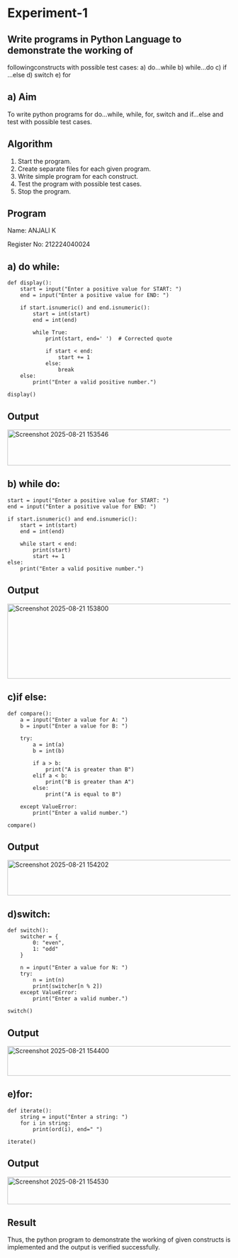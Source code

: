 # Experiment-1
##  Write programs in Python Language to demonstrate the working of
followingconstructs with possible test cases: a) do…while b) while…do c)
if …else d) switch e) for

## a) Aim
To write python programs for do…while, while, for, switch and if…else and test with possible test
cases.

## Algorithm
1.	Start the program.
2. Create separate files for each given program.
3. Write simple program for each construct.
4. Test the program with possible test cases.
5. Stop the program. 

## Program
Name: ANJALI K

Register No: 212224040024
## a) do while:
~~~
def display():
    start = input("Enter a positive value for START: ")
    end = input("Enter a positive value for END: ")

    if start.isnumeric() and end.isnumeric():
        start = int(start)
        end = int(end)

        while True:
            print(start, end=' ')  # Corrected quote

            if start < end:
                start += 1
            else:
                break
    else:
        print("Enter a valid positive number.")

display()
~~~
## Output
<img width="577" height="81" alt="Screenshot 2025-08-21 153546" src="https://github.com/user-attachments/assets/9abf8bb3-ffe9-49ee-b2ad-87f95362a403" />


## b) while do:
~~~
start = input("Enter a positive value for START: ") 
end = input("Enter a positive value for END: ") 

if start.isnumeric() and end.isnumeric():
    start = int(start)
    end = int(end)

    while start < end:
        print(start)
        start += 1
else:
    print("Enter a valid positive number.")
~~~
## Output
<img width="850" height="169" alt="Screenshot 2025-08-21 153800" src="https://github.com/user-attachments/assets/c1b55536-d1e4-494a-9485-5b17e0845889" />


## c)if else:
~~~
def compare():
    a = input("Enter a value for A: ")
    b = input("Enter a value for B: ")
    
    try:
        a = int(a)
        b = int(b)

        if a > b:
            print("A is greater than B")
        elif a < b:
            print("B is greater than A")
        else:
            print("A is equal to B")
    
    except ValueError:
        print("Enter a valid number.")

compare()
~~~
## Output
<img width="868" height="80" alt="Screenshot 2025-08-21 154202" src="https://github.com/user-attachments/assets/656dbd53-6c68-4179-819c-79583521878d" />


## d)switch:
~~~
def switch():
    switcher = {
        0: "even",
        1: "odd"
    }

    n = input("Enter a value for N: ")
    try:
        n = int(n)
        print(switcher[n % 2])
    except ValueError:
        print("Enter a valid number.")

switch()
~~~
## Output
<img width="859" height="67" alt="Screenshot 2025-08-21 154400" src="https://github.com/user-attachments/assets/c1d9c21a-ac43-4a4f-8e1f-2f5dede61402" />

## e)for:
~~~
def iterate():
    string = input("Enter a string: ")  
    for i in string:
        print(ord(i), end=" ")

iterate()
~~~
## Output
<img width="864" height="62" alt="Screenshot 2025-08-21 154530" src="https://github.com/user-attachments/assets/3e1e2c22-f129-4e9f-b726-14acaf7ff3db" />

## Result
Thus, the python program to demonstrate the working of given constructs is implemented and the output is verified successfully.



